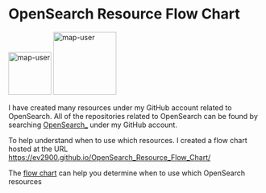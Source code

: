 # OpenSearch Resource Flow Chart

 <img width="85" alt="map-user" src="https://img.shields.io/badge/views-495-green"> <img width="125" alt="map-user" src="https://img.shields.io/badge/unique visits-170-green">

I have created many resources under my GitHub account related to OpenSearch. All of the repositories related to OpenSearch can be found by searching [OpenSearch_](https://github.com/ev2900?tab=repositories&q=OpenSearch_&type=&language=&sort=) under my GitHub account.

To help understand when to use which resources. I created a flow chart hosted at the URL https://ev2900.github.io/OpenSearch_Resource_Flow_Chart/

The [flow chart](https://ev2900.github.io/OpenSearch_Resource_Flow_Chart/) can help you determine when to use which OpenSearch resources
